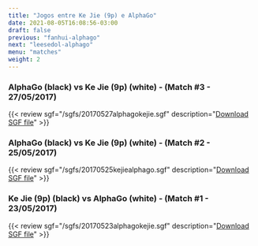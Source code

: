 ```yaml
---
title: "Jogos entre Ke Jie (9p) e AlphaGo"
date: 2021-08-05T16:08:56-03:00
draft: false
previous: "fanhui-alphago"
next: "leesedol-alphago"
menu: "matches"
weight: 2
---
```


### AlphaGo (black) vs Ke Jie (9p) (white) - (Match #3 - 27/05/2017)

{{< review sgf="/sgfs/20170527alphagokejie.sgf" description="<a href='/sgfs/20170527alphagokejie.sgf'>Download SGF file</a>" >}}

### AlphaGo (black) vs Ke Jie (9p) (white) - (Match #2 - 25/05/2017)

{{< review sgf="/sgfs/20170525kejiealphago.sgf" description="<a href='/sgfs/20170525kejiealphago.sgf'>Download SGF file</a>" >}}

### Ke Jie (9p) (black) vs AlphaGo (white) - (Match #1 - 23/05/2017)

{{< review sgf="/sgfs/20170523alphagokejie.sgf" description="<a href='/sgfs/20170523alphagokejie.sgf'>Download SGF file</a>" >}}
